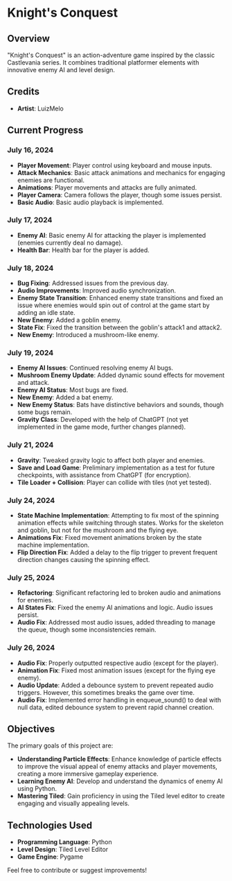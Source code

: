 # Knight's Conquest

## Overview
"Knight's Conquest" is an action-adventure game inspired by the classic Castlevania series. It combines traditional platformer elements with innovative enemy AI and level design.

## Credits
- **Artist**: LuizMelo 

## Current Progress

### July 16, 2024
- **Player Movement**: Player control using keyboard and mouse inputs.
- **Attack Mechanics**: Basic attack animations and mechanics for engaging enemies are functional.
- **Animations**: Player movements and attacks are fully animated.
- **Player Camera**: Camera follows the player, though some issues persist.
- **Basic Audio**: Basic audio playback is implemented.

### July 17, 2024
- **Enemy AI**: Basic enemy AI for attacking the player is implemented (enemies currently deal no damage).
- **Health Bar**: Health bar for the player is added.

### July 18, 2024
- **Bug Fixing**: Addressed issues from the previous day.
- **Audio Improvements**: Improved audio synchronization.
- **Enemy State Transition**: Enhanced enemy state transitions and fixed an issue where enemies would spin out of control at the game start by adding an idle state.
- **New Enemy**: Added a goblin enemy.
- **State Fix**: Fixed the transition between the goblin's attack1 and attack2.
- **New Enemy**: Introduced a mushroom-like enemy.

### July 19, 2024
- **Enemy AI Issues**: Continued resolving enemy AI bugs.
- **Mushroom Enemy Update**: Added dynamic sound effects for movement and attack.
- **Enemy AI Status**: Most bugs are fixed.
- **New Enemy**: Added a bat enemy.
- **New Enemy Status**: Bats have distinctive behaviors and sounds, though some bugs remain.
- **Gravity Class**: Developed with the help of ChatGPT (not yet implemented in the game mode, further changes planned).

### July 21, 2024
- **Gravity**: Tweaked gravity logic to affect both player and enemies.
- **Save and Load Game**: Preliminary implementation as a test for future checkpoints, with assistance from ChatGPT (for encryption).
- **Tile Loader + Collision**: Player can collide with tiles (not yet tested).

### July 24, 2024
- **State Machine Implementation**: Attempting to fix most of the spinning animation effects while switching through states. Works for the skeleton and goblin, but not for the mushroom and the flying eye.
- **Animations Fix**: Fixed movement animations broken by the state machine implementation.
- **Flip Direction Fix**: Added a delay to the flip trigger to prevent frequent direction changes causing the spinning effect.

### July 25, 2024
- **Refactoring**: Significant refactoring led to broken audio and animations for enemies.
- **AI States Fix**: Fixed the enemy AI animations and logic. Audio issues persist.
- **Audio Fix**: Addressed most audio issues, added threading to manage the queue, though some inconsistencies remain.

### July 26, 2024
- **Audio Fix**: Properly outputted respective audio (except for the player).
- **Animation Fix**: Fixed most animation issues (except for the flying eye enemy).
- **Audio Update**: Added a debounce system to prevent repeated audio triggers. However, this sometimes breaks the game over time.
- **Audio Fix**: Implemented error handling in enqueue_sound() to deal with null data, edited debounce system to prevent rapid channel creation.

## Objectives
The primary goals of this project are:
- **Understanding Particle Effects**: Enhance knowledge of particle effects to improve the visual appeal of enemy attacks and player movements, creating a more immersive gameplay experience.
- **Learning Enemy AI**: Develop and understand the dynamics of enemy AI using Python.
- **Mastering Tiled**: Gain proficiency in using the Tiled level editor to create engaging and visually appealing levels.

## Technologies Used
- **Programming Language**: Python
- **Level Design**: Tiled Level Editor
- **Game Engine**: Pygame

Feel free to contribute or suggest improvements!